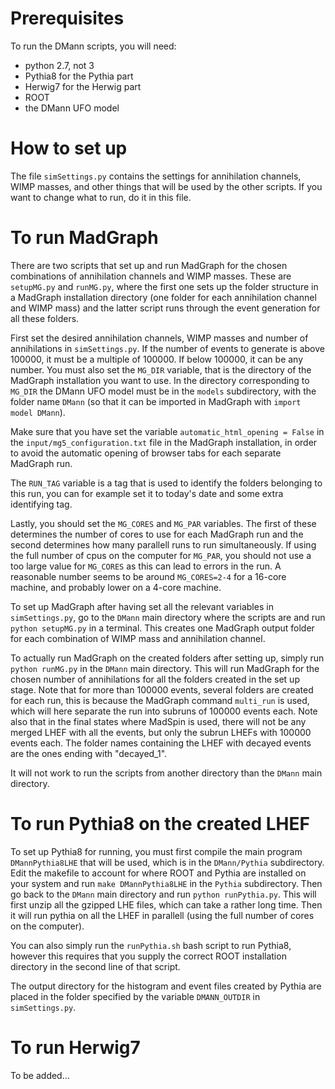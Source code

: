 # Prerequisites
To run the DMann scripts, you will need:
 * python 2.7, not 3
 * Pythia8 for the Pythia part
 * Herwig7 for the Herwig part
 * ROOT
 * the DMann UFO model

# How to set up
The file `simSettings.py` contains the settings for annihilation channels, WIMP masses, and other things that will be used by the other scripts. If you want to change what to run, do it in this file. 

# To run MadGraph
There are two scripts that set up and run MadGraph for the chosen combinations of annihilation channels and WIMP masses. These are `setupMG.py` and `runMG.py`, where the first one sets up the folder structure in a MadGraph installation directory (one folder for each annihilation channel and WIMP mass) and the latter script runs through the event generation for all these folders.

First set the desired annihilation channels, WIMP masses and number of annihilations in `simSettings.py`. If the number of events to generate is above 100000, it must be a multiple of 100000. If below 100000, it can be any number. You must also set the `MG_DIR` variable, that is the directory of the MadGraph installation you want to use. In the directory corresponding to `MG_DIR` the DMann UFO model must be in the `models` subdirectory, with the folder name `DMann` (so that it can be imported in MadGraph with `import model DMann`). 

Make sure that you have set the variable `automatic_html_opening = False` in the `input/mg5_configuration.txt` file in the MadGraph installation, in order to avoid the automatic opening of browser tabs for each separate MadGraph run. 

The `RUN_TAG` variable is a tag that is used to identify the folders belonging to this run, you can for example set it to today's date and some extra identifying tag. 

Lastly, you should set the `MG_CORES` and `MG_PAR` variables. The first of these determines the number of cores to use for each MadGraph run and the second determines how many parallell runs to run simultaneously. If using the full number of cpus on the computer for `MG_PAR`, you should not use a too large value for `MG_CORES` as this can lead to errors in the run. A reasonable number seems to be around `MG_CORES=2-4` for a 16-core machine, and probably lower on a 4-core machine.  

To set up MadGraph after having set all the relevant variables in `simSettings.py`, go to the `DMann` main directory where the scripts are and run `python setupMG.py` in a terminal. This creates one MadGraph output folder for each combination of WIMP mass and annihilation channel.

To actually run MadGraph on the created folders after setting up, simply run `python runMG.py` in the `DMann` main directory. This will run MadGraph for the chosen number of annihilations for all the folders created in the set up stage. Note that for more than 100000 events, several folders are created for each run, this is because the MadGraph command `multi_run` is used, which will here separate the run into subruns of 100000 events each. Note also that in the final states where MadSpin is used, there will not be any merged LHEF with all the events, but only the subrun LHEFs with 100000 events each. The folder names containing the LHEF with decayed events are the ones ending with "decayed_1". 

It will not work to run the scripts from another directory than the `DMann` main directory.

# To run Pythia8 on the created LHEF
To set up Pythia8 for running, you must first compile the main program `DMannPythia8LHE` that will be used, which is in the `DMann/Pythia` subdirectory. Edit the makefile to account for where ROOT and Pythia are installed on your system and run `make DMannPythia8LHE` in the `Pythia` subdirectory. Then go back to the `DMann` main directory and run `python runPythia.py`. This will first unzip all the gzipped LHE files, which can take a rather long time. Then it will run pythia on all the LHEF in parallell (using the full number of cores on the computer). 

You can also simply run the `runPythia.sh` bash script to run Pythia8, however this requires that you supply the correct ROOT installation directory in the second line of that script. 

The output directory for the histogram and event files created by Pythia are placed in the folder specified by the variable `DMANN_OUTDIR` in `simSettings.py`. 

# To run Herwig7
To be added...